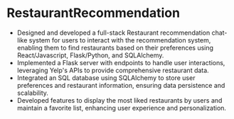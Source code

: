# RestaurantRecommendation

- Designed and developed a full-stack Restaurant recommendation chat-like system for users to interact with the recommendation system, enabling them to find restaurants based on their preferences using React/Javascript, Flask/Python, and SQLAlchemy.
- Implemented a Flask server with endpoints to handle user interactions, leveraging Yelp's APIs to provide comprehensive restaurant data.
- Integrated an SQL database using SQLAlchemy to store user preferences and restaurant information, ensuring data persistence and scalability.
- Developed features to display the most liked restaurants by users and maintain a favorite list, enhancing user experience and personalization.
